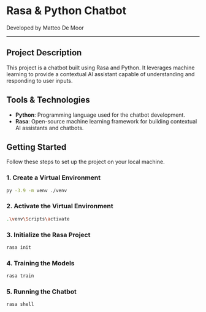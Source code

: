 # Rasa & Python Chatbot

Developed by Matteo De Moor

---

## Project Description

This project is a chatbot built using Rasa and Python. It leverages machine learning to provide a contextual AI assistant capable of understanding and responding to user inputs.

## Tools & Technologies

- **Python**: Programming language used for the chatbot development.
- **Rasa**: Open-source machine learning framework for building contextual AI assistants and chatbots.

## Getting Started

Follow these steps to set up the project on your local machine.

### 1. Create a Virtual Environment

```bash
py -3.9 -m venv ./venv
```

### 2. Activate the Virtual Environment

```bash
.\venv\Scripts\activate
```

### 3. Initialize the Rasa Project
  
```bash
rasa init
```

### 4. Training the Models

```bash
rasa train
```

### 5. Running the Chatbot

```bash
rasa shell
```